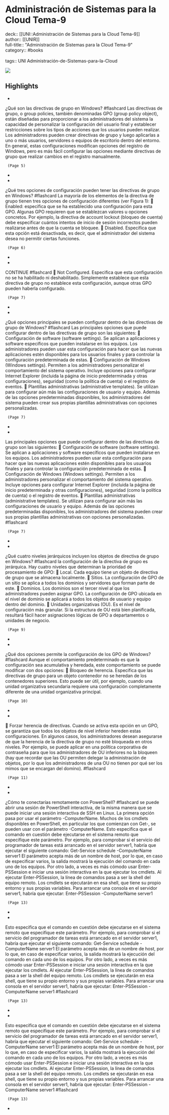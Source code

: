 # Administración de Sistemas para la Cloud Tema-9

deck:: [[UNI::Administración de Sistemas para la Cloud Tema-9]]\
author:: [[UNIR]]\
full-title:: "Administración de Sistemas para la Cloud Tema-9"\
category:: #books\
\
tags:: UNI Administración-de-Sistemas-para-la-Cloud  

![](https://readwise-assets.s3.amazonaws.com/media/uploaded_book_covers/profile_22942/fae11c36-3217-4264-98f0-78802e83eb1f.jpg)

## Highlights
- 
 ¿Qué son las directivas de grupo en Windows? #flashcard 
    Las directivas de grupo, o group policies, también denominadas GPO (group policy object), están diseñadas para proporcionar a los administradores del sistema la capacidad de personalizar la configuración del usuario final y establecer restricciones sobre los tipos de acciones que los usuarios pueden realizar. Los administradores pueden crear directivas de grupo y luego aplicarlas a uno o más usuarios, servidores o equipos de escritorio dentro del entorno. En general, estas configuraciones modifican opciones del registro de Windows, pero es más fácil configurar las opciones mediante directivas de grupo que realizar cambios en el registro manualmente.

     (Page 5)
-
- 
 ¿Qué tres opciones de configuración pueden tener las directivas de grupo en Windows? #flashcard 
    La mayoría de los elementos de la directiva de grupo tienen tres opciones de configuración diferentes (ver Figura 1):  Enabled: especifica que se ha establecido una configuración para esta GPO. Algunas GPO requieren que se establezcan valores u opciones concretos. Por ejemplo, la directiva de account lockout (bloqueo de cuenta) debe especificar cuántos intentos de inicio de sesión incorrectos pueden realizarse antes de que la cuenta se bloquee.  Disabled. Especifica que esta opción está desactivada, es decir, que el administrador del sistema desea no permitir ciertas funciones.

     (Page 6)
-
- 
 CONTINUE #flashcard 
     Not Configured. Especifica que esta configuración no se ha habilitado ni deshabilitado. Simplemente establece que esta directiva de grupo no establece esta configuración, aunque otras GPO pueden haberla configurado.

     (Page 7)
-
- 
 ¿Qué opciones principales se pueden configurar dentro de las directivas de grupo de Windows? #flashcard 
    Las principales opciones que puede configurar dentro de las directivas de grupo son las siguientes:  Configuración de software (software settings). Se aplican a aplicaciones y software específicos que pueden instalarse en los equipos. Los administradores pueden usar esta configuración para hacer que las nuevas aplicaciones estén disponibles para los usuarios finales y para controlar la configuración predeterminada de estas.  Configuración de Windows (Windows settings). Permiten a los administradores personalizar el comportamiento del sistema operativo. Incluye opciones para configurar Internet Explorer (incluida la página de inicio predeterminada y otras configuraciones), seguridad (como la política de cuenta) o el registro de eventos.  Plantillas administrativas (administrative templates). Se utilizan para configurar aún más las configuraciones de usuario y equipo. Además de las opciones predeterminadas disponibles, los administradores del sistema pueden crear sus propias plantillas administrativas con opciones personalizadas.

     (Page 7)
-
- 

Las principales opciones que puede configurar dentro de las directivas de grupo son las siguientes:  Configuración de software (software settings). Se aplican a aplicaciones y software específicos que pueden instalarse en los equipos. Los administradores pueden usar esta configuración para hacer que las nuevas aplicaciones estén disponibles para los usuarios finales y para controlar la configuración predeterminada de estas.  Configuración de Windows (Windows settings). Permiten a los administradores personalizar el comportamiento del sistema operativo. Incluye opciones para configurar Internet Explorer (incluida la página de inicio predeterminada y otras configuraciones), seguridad (como la política de cuenta) o el registro de eventos.  Plantillas administrativas (administrative templates). Se utilizan para configurar aún más las configuraciones de usuario y equipo. Además de las opciones predeterminadas disponibles, los administradores del sistema pueden crear sus propias plantillas administrativas con opciones personalizadas. #flashcard 


     (Page 7)
-
- 
 ¿Qué cuatro niveles jerárquicos incluyen los objetos de directiva de grupo en Windows? #flashcard 
    la configuración de la directiva de grupo es jerárquica. Hay cuatro niveles que determinan la prioridad de procesamiento de GPO:  Local. Cada equipo tiene un objeto de directiva de grupo que se almacena localmente.  Sitios. La configuración de GPO de un sitio se aplica a todos los dominios y servidores que forman parte de este.  Dominios. Los dominios son el tercer nivel al que los administradores pueden asignar GPO. La configuración de GPO ubicada en el nivel de dominio se aplicará a todos los objetos de usuario y equipo dentro del dominio.  Unidades organizativas (OU). Es el nivel de configuración más granular. Si la estructura de OU está bien planificada, resultará fácil hacer asignaciones lógicas de GPO a departamentos o unidades de negocio.

     (Page 9)
-
- 
 ¿Qué dos opciones permite la configuración de los GPO de Windows? #flashcard 
    Aunque el comportamiento predeterminado es que la configuración sea acumulativa y heredada, este comportamiento se puede modificar con dos opciones:  Bloqueo de herencia. Especifica que las directivas de grupo para un objeto contenedor no se heredan de los contenedores superiores. Esto puede ser útil, por ejemplo, cuando una unidad organizativa secundaria requiere una configuración completamente diferente de una unidad organizativa principal.

     (Page 10)
-
- 

 Forzar herencia de directivas. Cuando se activa esta opción en un GPO, se garantiza que todos los objetos de nivel inferior hereden estas configuraciones. En algunos casos, los administradores desean asegurarse de que la herencia de la directiva de grupo no esté bloqueada en otros niveles. Por ejemplo, se puede aplicar en una política corporativa de contraseña para que los administradores de OU inferiores no la bloqueen (hay que recordar que las OU permiten delegar la administración de objetos, por lo que los administradores de una OU no tienen por qué ser los mimos que se encargan del domino). #flashcard 


     (Page 11)
-
- 
 ¿Cómo te conectarías remotamente con PowerShell? #flashcard 
    se puede abrir una sesión de PowerShell interactiva, de la misma manera que se puede iniciar una sesión interactiva de SSH en Linux. La primera opción pasa por usar el parámetro -ComputerName. Muchos de los cmdlets disponibles en PowerShell, en particular los que comienzan con Get-, se pueden usar con el parámetro -ComputerName. Esto especifica que el comando en cuestión debe ejecutarse en el sistema remoto que especifique este parámetro. Por ejemplo, para comprobar si el servicio del programador de tareas está arrancado en el servidor server1, habría que ejecutar el siguiente comando: Get-Service schedule -ComputerName server1 El parámetro acepta más de un nombre de host, por lo que, en caso de especificar varios, la salida mostrará la ejecución del comando en cada uno de los equipos. Por otro lado, a veces es más cómodo usar Enter-PSSession e iniciar una sesión interactiva en la que ejecutar los cmdlets. Al ejecutar Enter-PSSession, la línea de comandos pasa a ser la shell del equipo remoto. Los cmdlets se ejecutarán en esa shell, que tiene su propio entorno y sus propias variables. Para arrancar una consola en el servidor server1, habría que ejecutar: Enter-PSSession -ComputerName server1

     (Page 13)
-
- 

Esto especifica que el comando en cuestión debe ejecutarse en el sistema remoto que especifique este parámetro. Por ejemplo, para comprobar si el servicio del programador de tareas está arrancado en el servidor server1, habría que ejecutar el siguiente comando: Get-Service schedule -ComputerName server1 El parámetro acepta más de un nombre de host, por lo que, en caso de especificar varios, la salida mostrará la ejecución del comando en cada uno de los equipos. Por otro lado, a veces es más cómodo usar Enter-PSSession e iniciar una sesión interactiva en la que ejecutar los cmdlets. Al ejecutar Enter-PSSession, la línea de comandos pasa a ser la shell del equipo remoto. Los cmdlets se ejecutarán en esa shell, que tiene su propio entorno y sus propias variables. Para arrancar una consola en el servidor server1, habría que ejecutar: Enter-PSSession -ComputerName server1 #flashcard 


     (Page 13)
-
- 

Esto especifica que el comando en cuestión debe ejecutarse en el sistema remoto que especifique este parámetro. Por ejemplo, para comprobar si el servicio del programador de tareas está arrancado en el servidor server1, habría que ejecutar el siguiente comando: Get-Service schedule -ComputerName server1 El parámetro acepta más de un nombre de host, por lo que, en caso de especificar varios, la salida mostrará la ejecución del comando en cada uno de los equipos. Por otro lado, a veces es más cómodo usar Enter-PSSession e iniciar una sesión interactiva en la que ejecutar los cmdlets. Al ejecutar Enter-PSSession, la línea de comandos pasa a ser la shell del equipo remoto. Los cmdlets se ejecutarán en esa shell, que tiene su propio entorno y sus propias variables. Para arrancar una consola en el servidor server1, habría que ejecutar: Enter-PSSession -ComputerName server1 #flashcard 


     (Page 13)
-
